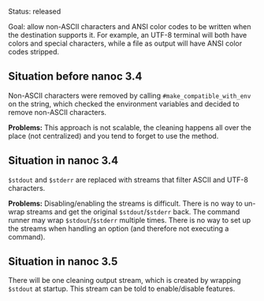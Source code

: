 Status: released

Goal: allow non-ASCII characters and ANSI color codes to be written when the destination supports it. For example, an UTF-8 terminal will both have colors and special characters, while a file as output will have ANSI color codes stripped.

Situation before nanoc 3.4
--------------------------

Non-ASCII characters were removed by calling `#make_compatible_with_env` on the string, which checked the environment variables and decided to remove non-ASCII characters.

**Problems:** This approach is not scalable, the cleaning happens all over the place (not centralized) and you tend to forget to use the method.

Situation in nanoc 3.4
----------------------

`$stdout` and `$stderr` are replaced with streams that filter ASCII and UTF-8 characters.

**Problems:** Disabling/enabling the streams is difficult. There is no way to un-wrap streams and get the original `$stdout`/`$stderr` back. The command runner may wrap `$stdout`/`$stderr` multiple times. There is no way to set up the streams when handling an option (and therefore not executing a command).

Situation in nanoc 3.5
----------------------

There will be one cleaning output stream, which is created by wrapping `$stdout` at startup. This stream can be told to enable/disable features.
